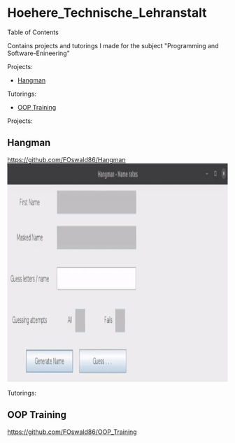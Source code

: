 # Hoehere_Technische_Lehranstalt
Table of Contents

Contains projects and tutorings I made for the subject "Programming and Software-Enineering"

<!-- START doctoc generated TOC please keep comment here to allow auto update -->
<!-- DON'T EDIT THIS SECTION, INSTEAD RE-RUN doctoc TO UPDATE -->

Projects:  
  
- [Hangman](#hangman)  
  
Tutorings:  
  
- [OOP Training](#oop-training)  
  
 
<!-- END doctoc generated TOC please keep comment here to allow auto update -->

Projects:  
  
## Hangman  
https://github.com/FOswald86/Hangman  
<img src="https://github.com/FOswald86/Hangman/blob/main/Hangman.gif" width="800" height="500" />  
  
Tutorings:  
  
## OOP Training
https://github.com/FOswald86/OOP_Training  
